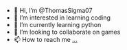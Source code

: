- 👋 Hi, I’m @ThomasSigma07
- 👀 I’m interested in learning coding
- 🌱 I’m currently learning python
- 💞️ I’m looking to collaborate on games
- 📫 How to reach me [...](https://github.com/ThomasSigma07/ThomasSigma07)

<!---
ThomasSigma07/ThomasSigma07 is a ✨ special ✨ repository because its `README.md` (this file) appears on your GitHub profile.
You can click the Preview link to take a look at your changes.
--->
